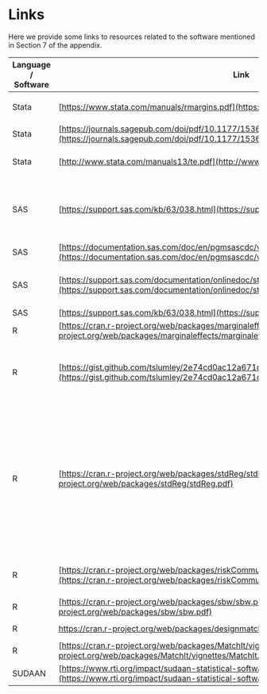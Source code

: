 # Links

Here we provide some links to resources related to the software mentioned in Section 7 of the appendix.  

| Language / Software | Link | Description |
| -------  | ---- | ----------- | 
| Stata | [https://www.stata.com/manuals/rmargins.pdf](https://www.stata.com/manuals/rmargins.pdf) | Manual for the `margins` command |
| Stata | [https://journals.sagepub.com/doi/pdf/10.1177/1536867X1301300304](https://journals.sagepub.com/doi/pdf/10.1177/1536867X1301300304) | User supplied `adjrr` command | 
| Stata | [http://www.stata.com/manuals13/te.pdf](http://www.stata.com/manuals13/te.pdf) | Stata Treatment-Effects reference manual |
| SAS | [https://support.sas.com/kb/63/038.html](https://support.sas.com/kb/63/038.html) | SAS Sample 63038: Predictive margins and average marginal effects |
| SAS | [https://documentation.sas.com/doc/en/pgmsascdc/v_048/statug/statug_introcom_sect064.htm](https://documentation.sas.com/doc/en/pgmsascdc/v_048/statug/statug_introcom_sect064.htm) | MARGINS Statement | 
| SAS | [https://support.sas.com/documentation/onlinedoc/stat/142/causaltrt.pdf](https://support.sas.com/documentation/onlinedoc/stat/142/causaltrt.pdf) | Documentation for the CAUSALTRT procedure | 
| SAS | [https://support.sas.com/kb/63/038.html](https://support.sas.com/kb/63/038.html) | `%margins` macro |
| R | [https://cran.r-project.org/web/packages/marginaleffects/marginaleffects.pdf](https://cran.r-project.org/web/packages/marginaleffects/marginaleffects.pdf) | `marginaleffects` package |
| R | [https://gist.github.com/tslumley/2e74cd0ac12a671d2724](https://gist.github.com/tslumley/2e74cd0ac12a671d2724) | Github gist showing how to use the `svypredmeans` function from the `survey` package |
| R | [https://cran.r-project.org/web/packages/stdReg/stdReg.pdf](https://cran.r-project.org/web/packages/stdReg/stdReg.pdf) | Reference manual for the `stdReg` package, which estimates logistic-regression-based standardization, with a follow up command to estimate differences and ratios and their confidence bounds |
| R | [https://cran.r-project.org/web/packages/riskCommunicator/riskCommunicator.pdf](https://cran.r-project.org/web/packages/riskCommunicator/riskCommunicator.pdf) | Reference manual for `riskCommunicator` package |
| R | [https://cran.r-project.org/web/packages/sbw/sbw.pdf](https://cran.r-project.org/web/packages/sbw/sbw.pdf) | `sbw` package |
| R | [https://cran.r-project.org/web/packages/designmatch/designmatch.pdf ](https://cran.r-project.org/web/packages/designmatch/designmatch.pdf ) | `designmatch` package |
| R | [https://cran.r-project.org/web/packages/MatchIt/vignettes/MatchIt.html](https://cran.r-project.org/web/packages/MatchIt/vignettes/MatchIt.html) | `matchit` package |
| SUDAAN | [https://www.rti.org/impact/sudaan-statistical-software-analyzing-correlated-data](https://www.rti.org/impact/sudaan-statistical-software-analyzing-correlated-data) | SUDAAN homepage |